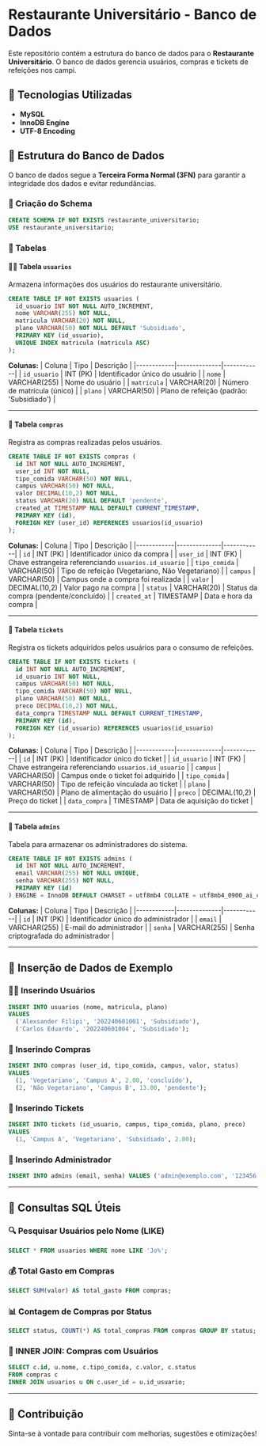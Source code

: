 # Restaurante Universitário - Banco de Dados

Este repositório contém a estrutura do banco de dados para o **Restaurante Universitário**. O banco de dados gerencia usuários, compras e tickets de refeições nos campi.

## 📌 Tecnologias Utilizadas

- **MySQL**
- **InnoDB Engine**
- **UTF-8 Encoding**

## 📂 Estrutura do Banco de Dados

O banco de dados segue a **Terceira Forma Normal (3FN)** para garantir a integridade dos dados e evitar redundâncias.

### 📌 Criação do Schema

```sql
CREATE SCHEMA IF NOT EXISTS restaurante_universitario;
USE restaurante_universitario;
```

### 📌 Tabelas

#### 🧑‍🎓 Tabela `usuarios`
Armazena informações dos usuários do restaurante universitário.

```sql
CREATE TABLE IF NOT EXISTS usuarios (
  id_usuario INT NOT NULL AUTO_INCREMENT,
  nome VARCHAR(255) NOT NULL,
  matricula VARCHAR(20) NOT NULL,
  plano VARCHAR(50) NOT NULL DEFAULT 'Subsidiado',
  PRIMARY KEY (id_usuario),
  UNIQUE INDEX matricula (matricula ASC)
);
```

**Colunas:**
| Coluna      | Tipo           | Descrição |
|------------|--------------|------------|
| `id_usuario` | INT (PK) | Identificador único do usuário |
| `nome` | VARCHAR(255) | Nome do usuário |
| `matricula` | VARCHAR(20) | Número de matrícula (único) |
| `plano` | VARCHAR(50) | Plano de refeição (padrão: 'Subsidiado') |

---

#### 🛒 Tabela `compras`
Registra as compras realizadas pelos usuários.

```sql
CREATE TABLE IF NOT EXISTS compras (
  id INT NOT NULL AUTO_INCREMENT,
  user_id INT NOT NULL,
  tipo_comida VARCHAR(50) NOT NULL,
  campus VARCHAR(50) NOT NULL,
  valor DECIMAL(10,2) NOT NULL,
  status VARCHAR(20) NULL DEFAULT 'pendente',
  created_at TIMESTAMP NULL DEFAULT CURRENT_TIMESTAMP,
  PRIMARY KEY (id),
  FOREIGN KEY (user_id) REFERENCES usuarios(id_usuario)
);
```

**Colunas:**
| Coluna      | Tipo           | Descrição |
|------------|--------------|------------|
| `id` | INT (PK) | Identificador único da compra |
| `user_id` | INT (FK) | Chave estrangeira referenciando `usuarios.id_usuario` |
| `tipo_comida` | VARCHAR(50) | Tipo de refeição (Vegetariano, Não Vegetariano) |
| `campus` | VARCHAR(50) | Campus onde a compra foi realizada |
| `valor` | DECIMAL(10,2) | Valor pago na compra |
| `status` | VARCHAR(20) | Status da compra (pendente/concluído) |
| `created_at` | TIMESTAMP | Data e hora da compra |

---

#### 🎫 Tabela `tickets`
Registra os tickets adquiridos pelos usuários para o consumo de refeições.

```sql
CREATE TABLE IF NOT EXISTS tickets (
  id INT NOT NULL AUTO_INCREMENT,
  id_usuario INT NOT NULL,
  campus VARCHAR(50) NOT NULL,
  tipo_comida VARCHAR(50) NOT NULL,
  plano VARCHAR(50) NOT NULL,
  preco DECIMAL(10,2) NOT NULL,
  data_compra TIMESTAMP NULL DEFAULT CURRENT_TIMESTAMP,
  PRIMARY KEY (id),
  FOREIGN KEY (id_usuario) REFERENCES usuarios(id_usuario)
);
```

**Colunas:**
| Coluna      | Tipo           | Descrição |
|------------|--------------|------------|
| `id` | INT (PK) | Identificador único do ticket |
| `id_usuario` | INT (FK) | Chave estrangeira referenciando `usuarios.id_usuario` |
| `campus` | VARCHAR(50) | Campus onde o ticket foi adquirido |
| `tipo_comida` | VARCHAR(50) | Tipo de refeição vinculada ao ticket |
| `plano` | VARCHAR(50) | Plano de alimentação do usuário |
| `preco` | DECIMAL(10,2) | Preço do ticket |
| `data_compra` | TIMESTAMP | Data de aquisição do ticket |

---

#### 🔐 Tabela `admins`
Tabela para armazenar os administradores do sistema.

```sql
CREATE TABLE IF NOT EXISTS admins (
  id INT NOT NULL AUTO_INCREMENT,
  email VARCHAR(255) NOT NULL UNIQUE,
  senha VARCHAR(255) NOT NULL,
  PRIMARY KEY (id)
) ENGINE = InnoDB DEFAULT CHARSET = utf8mb4 COLLATE = utf8mb4_0900_ai_ci;
```

**Colunas:**
| Coluna      | Tipo           | Descrição |
|------------|--------------|------------|
| `id` | INT (PK) | Identificador único do administrador |
| `email` | VARCHAR(255) | E-mail do administrador |
| `senha` | VARCHAR(255) | Senha criptografada do administrador |

---

## 📌 Inserção de Dados de Exemplo

### 🧑‍🎓 Inserindo Usuários
```sql
INSERT INTO usuarios (nome, matricula, plano)
VALUES
  ('Alexsander Filipi', '202240601001', 'Subsidiado'),
  ('Carlos Eduardo', '202240601004', 'Subsidiado');
```

### 🛒 Inserindo Compras
```sql
INSERT INTO compras (user_id, tipo_comida, campus, valor, status)
VALUES
  (1, 'Vegetariano', 'Campus A', 2.00, 'concluído'),
  (2, 'Não Vegetariano', 'Campus B', 13.00, 'pendente');
```

### 🎫 Inserindo Tickets
```sql
INSERT INTO tickets (id_usuario, campus, tipo_comida, plano, preco)
VALUES
  (1, 'Campus A', 'Vegetariano', 'Subsidiado', 2.00);
```

### 🔐 Inserindo Administrador
```sql
INSERT INTO admins (email, senha) VALUES ('admin@exemplo.com', '123456');
```

---

## 📌 Consultas SQL Úteis

### 🔍 Pesquisar Usuários pelo Nome (LIKE)
```sql
SELECT * FROM usuarios WHERE nome LIKE 'Jo%';
```

### 💰 Total Gasto em Compras
```sql
SELECT SUM(valor) AS total_gasto FROM compras;
```

### 📊 Contagem de Compras por Status
```sql
SELECT status, COUNT(*) AS total_compras FROM compras GROUP BY status;
```

### 🔗 INNER JOIN: Compras com Usuários
```sql
SELECT c.id, u.nome, c.tipo_comida, c.valor, c.status
FROM compras c
INNER JOIN usuarios u ON c.user_id = u.id_usuario;
```

---

## 📌 Contribuição
Sinta-se à vontade para contribuir com melhorias, sugestões e otimizações!



